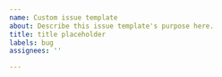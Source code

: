 ```yaml
---
name: Custom issue template
about: Describe this issue template's purpose here.
title: title placeholder
labels: bug
assignees: ''

---
```



